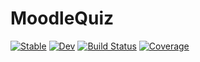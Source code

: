 # MoodleQuiz

[![Stable](https://img.shields.io/badge/docs-stable-blue.svg)](https://wentasah.github.io/MoodleQuiz.jl/stable)
[![Dev](https://img.shields.io/badge/docs-dev-blue.svg)](https://wentasah.github.io/MoodleQuiz.jl/dev)
[![Build Status](https://github.com/wentasah/MoodleQuiz.jl/workflows/CI/badge.svg)](https://github.com/wentasah/MoodleQuiz.jl/actions)
[![Coverage](https://codecov.io/gh/wentasah/MoodleQuiz.jl/branch/master/graph/badge.svg)](https://codecov.io/gh/wentasah/MoodleQuiz.jl)
